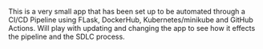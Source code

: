 This is a very small app that has been set up to be automated through a CI/CD Pipeline using FLask, DockerHub, Kubernetes/minikube and GitHub Actions.
Will play with updating and changing the app to see how it effects the pipeline and the SDLC process.
